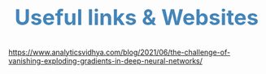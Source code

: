# <center><h2 style="color: #4485b8;"> Useful links & Websites <span style="background-color: #4485b8; color: #ffffff; padding: .1 px;"></span></center>


https://www.analyticsvidhya.com/blog/2021/06/the-challenge-of-vanishing-exploding-gradients-in-deep-neural-networks/
